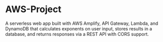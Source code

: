 # AWS-Project

A serverless web app built with AWS Amplify, API Gateway, Lambda, and DynamoDB that calculates exponents on user input, stores results in a database, and returns responses via a REST API with CORS support.
